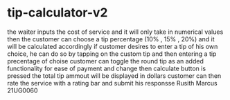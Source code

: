 # tip-calculator-v2
the waiter inputs the cost of service and it will only take in numerical values
then the customer can choose a tip percentage (10% , 15% , 20%) and it will be calculated accordingly 
if customer desires to enter a tip of his own choice, he can do so by tapping on the custom tip and then entering a tip precentage of choise
customer can toggle the round tip as an added functionality for ease of payment and change
then calculate button is pressed the total tip ammout will be displayed in dollars 
customer can then rate the service with a rating bar and submit his responsse
Rusith Marcus 
21UG0060
